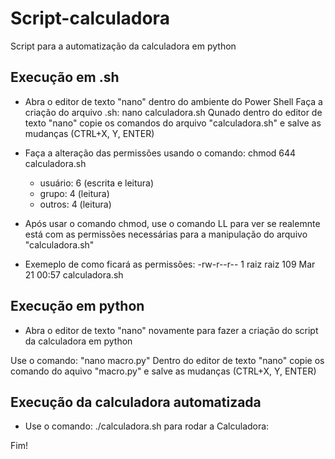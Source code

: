 # Script-calculadora #

Script para a automatização da calculadora em python 


 ## Execução em .sh
 
 - Abra o editor de texto "nano" dentro do ambiente do Power Shell
 Faça a  criação do arquivo .sh: 
 nano calculadora.sh 
 Qunado dentro do editor de texto "nano" copie os comandos do arquivo "calculadora.sh" e salve as mudanças (CTRL+X, Y, ENTER)

- Faça a alteração das permissões usando o comando: chmod 644 calculadora.sh
   - usuário: 6  (escrita e leitura)
   - grupo: 4 (leitura)
   - outros: 4 (leitura)

- Após usar o comando chmod, use o comando LL para ver se realemnte está com as permissões necessárias para a manipulação do arquivo "calculadora.sh"
 
- Exemeplo de como ficará as permissões: -rw-r--r-- 1 raiz raiz  109 Mar 21 00:57 calculadora.sh


## Execução em python

- Abra o editor de texto "nano" novamente para fazer a criação do script da calculadora em python
  
 Use o comando: "nano macro.py" 
 Dentro do editor de texto "nano" copie os comando do aquivo "macro.py" e salve as mudanças (CTRL+X, Y, ENTER)

 
## Execução da calculadora automatizada

- Use o comando: ./calculadora.sh para rodar a Calculadora:

Fim!
